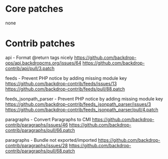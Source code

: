 Core patches
============

  none


Contrib patches
===============

api - Format @return tags nicely
  https://github.com/backdrop-ops/api.backdropcms.org/issues/64
  https://github.com/backdrop-contrib/api/pull/3.patch

feeds - Prevent PHP notice by adding missing module key
  https://github.com/backdrop-contrib/feeds/issues/13
  https://github.com/backdrop-contrib/feeds/pull/88.patch

feeds_jsonpath_parser - Prevent PHP notice by adding missing module key
  https://github.com/backdrop-contrib/feeds_jsonpath_parser/issues/3
  https://github.com/backdrop-contrib/feeds_jsonpath_parser/pull/4.patch

paragraphs - Convert Paragraphs to CMI
  https://github.com/backdrop-contrib/paragraphs/issues/46
  https://github.com/backdrop-contrib/paragraphs/pull/66.patch

paragraphs - Bundle not exported/imported
  https://github.com/backdrop-contrib/paragraphs/issues/28
  https://github.com/backdrop-contrib/paragraphs/pull/68.patch
